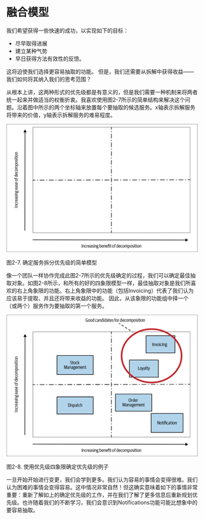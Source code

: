 # 融合模型

我们希望获得一些快速的成功，以实现如下的目标：
* 尽早取得进展
* 建立某种气势
* 早日获得方法有效性的反馈。

这将迫使我们选择更容易抽取的功能。 但是，我们还需要从拆解中获得收益——我们如何将其纳入我们的思考范围？

从根本上讲，这两种形式的优先级都是有意义的，但是我们需要一种机制来将两者统一起来并做适当的权衡折衷。我喜欢使用图2-7所示的简单结构来解决这个问题。沿着图中所示的两个坐标轴来放置每个要抽取的候选服务。x轴表示拆解服务将带来的价值，y轴表示拆解服务的难易程度。

![](../images/2_7.png)

图2-7. 确定服务拆分优先级的简单模型

像一个团队一样协作完成此图2-7所示的优先级确定的过程，我们可以确定最佳抽取对象。如图2-8所示，和所有的好的四象限模型一样，最佳抽取对象是我们所喜欢的右上角象限的功能。右上角象限中的功能（包括Invoicing）代表了我们认为应该易于提取、并且还将带来收益的功能。 因此，从该象限的功能组中择一个（或两个）服务作为要抽取的第一个服务。

![](../images/2_8.png)

图2-8. 使用优先级四象限确定优先级的例子 

一旦开始开始进行变更，我们会学到更多。我们认为容易的事情会变得很难。我们认为困难的事情会变得容易。这中情况非常自然！但这确实意味着如下的事情非常重要：重新了解如上的确定优先级的工作，并在我们了解了更多信息后重新规划优先级。也许随着我们的不断学习，我们会意识到Notifications功能可能比想象中的要容易抽取。
